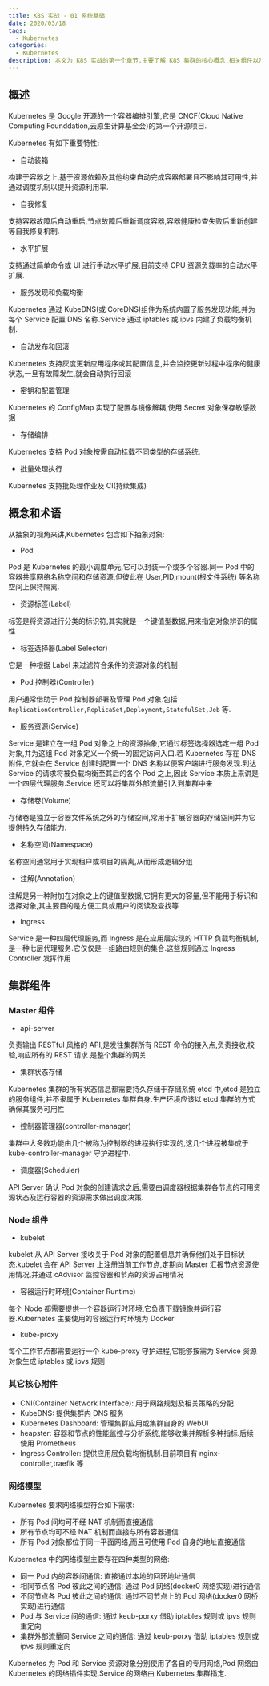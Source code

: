 ```yaml
---
title: K8S 实战 - 01 系统基础
date: 2020/03/18
tags:
  - Kubernetes
categories:
  - Kubernetes
description: 本文为 K8S 实战的第一个章节.主要了解 K8S 集群的核心概念,相关组件以及基础网络模型.对 K8S 有个初步的认识.
---
```


## 概述

Kubernetes 是 Google 开源的一个容器编排引擎,它是 CNCF(Cloud Native Computing Founddation,云原生计算基金会)的第一个开源项目.

Kubernetes 有如下重要特性:

- 自动装箱

构建于容器之上,基于资源依赖及其他约束自动完成容器部署且不影响其可用性,并通过调度机制以提升资源利用率.

- 自我修复

支持容器故障后自动重启,节点故障后重新调度容器,容器健康检查失败后重新创建等自我修复机制.

- 水平扩展

支持通过简单命令或 UI 进行手动水平扩展,目前支持 CPU 资源负载率的自动水平扩展.

- 服务发现和负载均衡

Kubernetes 通过 KubeDNS(或 CoreDNS)组件为系统内置了服务发现功能,并为每个 Service 配置 DNS 名称.Service 通过 iptables 或 ipvs 内建了负载均衡机制.

- 自动发布和回滚

Kubernetes 支持灰度更新应用程序或其配置信息,并会监控更新过程中程序的健康状态,一旦有故障发生,就会自动执行回滚

- 密钥和配置管理

Kubernetes 的 ConfigMap 实现了配置与镜像解耦,使用 Secret 对象保存敏感数据

- 存储编排

Kubernetes 支持 Pod 对象按需自动挂载不同类型的存储系统.

- 批量处理执行

Kubernetes 支持批处理作业及 CI(持续集成)

## 概念和术语

从抽象的视角来讲,Kubernetes 包含如下抽象对象:

- Pod

Pod 是 Kubernetes 的最小调度单元,它可以封装一个或多个容器.同一 Pod 中的容器共享网络名称空间和存储资源,但彼此在 User,PID,mount(根文件系统) 等名称空间上保持隔离.

- 资源标签(Label)

标签是将资源进行分类的标识符,其实就是一个键值型数据,用来指定对象辨识的属性

- 标签选择器(Label Selector)

它是一种根据 Label 来过滤符合条件的资源对象的机制

- Pod 控制器(Controller)

用户通常借助于 Pod 控制器部署及管理 Pod 对象.包括 `ReplicationController,ReplicaSet,Deployment,StatefulSet,Job` 等.

- 服务资源(Service)

Service 是建立在一组 Pod 对象之上的资源抽象,它通过标签选择器选定一组 Pod 对象,并为这组 Pod 对象定义一个统一的固定访问入口.若 Kubernetes 存在 DNS 附件,它就会在 Service 创建时配置一个 DNS 名称以便客户端进行服务发现.到达 Service 的请求将被负载均衡至其后的各个 Pod 之上,因此 Service 本质上来讲是一个四层代理服务.Service 还可以将集群外部流量引入到集群中来

- 存储卷(Volume)

存储卷是独立于容器文件系统之外的存储空间,常用于扩展容器的存储空间并为它提供持久存储能力.

- 名称空间(Namespace)

名称空间通常用于实现租户或项目的隔离,从而形成逻辑分组

- 注解(Annotation)

注解是另一种附加在对象之上的键值型数据,它拥有更大的容量,但不能用于标识和选择对象,其主要目的是方便工具或用户的阅读及查找等

- Ingress

Service 是一种四层代理服务,而 Ingress 是在应用层实现的 HTTP 负载均衡机制,是一种七层代理服务.它仅仅是一组路由规则的集合.这些规则通过 Ingress Controller 发挥作用

## 集群组件

### Master 组件

- api-server

负责输出 RESTful 风格的 API,是发往集群所有 REST 命令的接入点,负责接收,校验,响应所有的 REST 请求.是整个集群的网关

- 集群状态存储

Kubernetes 集群的所有状态信息都需要持久存储于存储系统 etcd 中,etcd 是独立的服务组件,并不隶属于 Kubernetes 集群自身.生产环境应该以 etcd 集群的方式确保其服务可用性

- 控制器管理器(controller-manager)

集群中大多数功能由几个被称为控制器的进程执行实现的,这几个进程被集成于 kube-controller-manager 守护进程中.

- 调度器(Scheduler)

API Server 确认 Pod 对象的创建请求之后,需要由调度器根据集群各节点的可用资源状态及运行容器的资源需求做出调度决策.

### Node 组件

- kubelet

kubelet 从 API Server 接收关于 Pod 对象的配置信息并确保他们处于目标状态.kubelet 会在 API Server 上注册当前工作节点,定期向 Master 汇报节点资源使用情况,并通过 cAdvisor 监控容器和节点的资源占用情况

- 容器运行时环境(Container Runtime)

每个 Node 都需要提供一个容器运行时环境,它负责下载镜像并运行容器.Kubernetes 主要使用的容器运行时环境为 Docker

- kube-proxy

每个工作节点都需要运行一个 kube-proxy 守护进程,它能够按需为 Service 资源对象生成 iptables 或 ipvs 规则

### 其它核心附件

- CNI(Container Network Interface): 用于网路规划及相关策略的分配
- KubeDNS: 提供集群内 DNS 服务
- Kubernetes Dashboard: 管理集群应用或集群自身的 WebUI
- heapster: 容器和节点的性能监控与分析系统,能够收集并解析多种指标.后续使用 Prometheus
- Ingress Controller: 提供应用层负载均衡机制.目前项目有 nginx-controller,traefik 等

### 网络模型

Kubernetes 要求网络模型符合如下需求:

- 所有 Pod 间均可不经 NAT 机制而直接通信
- 所有节点均可不经 NAT 机制而直接与所有容器通信
- 所有 Pod 对象都位于同一平面网络,而且可使用 Pod 自身的地址直接通信

Kubernetes 中的网络模型主要存在四种类型的网络:

- 同一 Pod 内的容器间通信: 直接通过本地的回环地址通信
- 相同节点各 Pod 彼此之间的通信: 通过 Pod 网络(docker0 网络实现)进行通信
- 不同节点各 Pod 彼此之间的通信: 通过不同节点上的 Pod 网络(docker0 网桥实现)进行通信
- Pod 与 Service 间的通信:  通过 keub-porxy 借助 iptables 规则或 ipvs 规则重定向
- 集群外部流量同 Service 之间的通信: 通过 keub-porxy 借助 iptables 规则或 ipvs 规则重定向

Kubernetes 为 Pod 和 Service 资源对象分别使用了各自的专用网络,Pod 网络由 Kubernetes 的网络插件实现,Service 的网络由 Kubernetes 集群指定.
